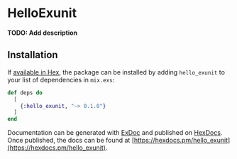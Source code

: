 # HelloExunit

**TODO: Add description**

## Installation

If [available in Hex](https://hex.pm/docs/publish), the package can be installed
by adding `hello_exunit` to your list of dependencies in `mix.exs`:

```elixir
def deps do
  [
    {:hello_exunit, "~> 0.1.0"}
  ]
end
```

Documentation can be generated with [ExDoc](https://github.com/elixir-lang/ex_doc)
and published on [HexDocs](https://hexdocs.pm). Once published, the docs can
be found at [https://hexdocs.pm/hello_exunit](https://hexdocs.pm/hello_exunit).

